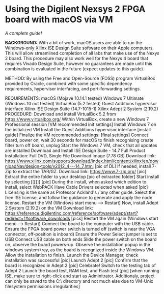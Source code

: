 # Using the Digilent Nexsys 2 FPGA board with macOS via VM

*A complete guide!*

**BACKGROUND:**  With a bit of work, macOS users are able to run the Windows-only Xilinx ISE Design Suite software on their Apple computers. This will allow streamlined completion of all labs that make use of the Nexys 2 board. This procedure may also work well for the Nexys 4 board that requires Vivado Design Suite, however no guarantees are made until this combination is evaluated in the future (expect updates to this guide).

METHOD: By using the Free and Open-Source (FOSS) program VirtualBox provided by Oracle, combined with some specific dependency requirements, hypervisor interfacing, and port-forwarding settings.

REQUIREMENTS:
macOS (Mojave 10.14.1 tested)
Windows 7 Ultimate (Windows 10 not tested)
VirtualBox (5.2 tested)
Guest Additions hypervisor interface
Xilinx ISE Design Suite (14.7-1015-1)
Xilinx Adept 2 System (2.19.2)
PROCEDURE:
Download and install VirtualBox 5.2 from https://www.virtualbox.org/
Within VirtualBox, create a new Windows 7 Professional session
[VM recommended init settings]
Install Windows 7 on the initialized VM
Install the Guest Additions hypervisor interface
[install guide]
Finalize the VM recommended settings:
[final settings]
Connect board, power on, wait 30 seconds for macOS to finish recognising
create filter
turn off board, unplug
Start the Windows 7 VM, check that all updates are installed
Download and Install ISE Design Suite - 14.7  Full Product Installation: Full DVD, Single File Download Image (7.78 GB)
Download link: https://www.xilinx.com/support/download/index.html/content/xilinx/en/downloadNav/design-tools/v2012_4---14_7.html
[pic of DL]
If needed, install 7-Zip to extract the TAR/GZ.
Download link: https://www.7-zip.org/
[pic]
Extract the entire folder to your desktop
[pic of extracted folder]
Start install by selecting [[[]]]
[pic]
During the install, when asked which edition to install, select WebPACK
Have Cable Drivers selected when asked
[pic]
Licensing is the same as Professor Ackland's / any other guide. Select the free ISE license, and follow the guidance to generate and apply the node license.
Restart the VM (Windows start menu --> Restart)
Now, install Adept 2 System (2.19.2) on the VM
Download link: https://reference.digilentinc.com/reference/software/adept/start?redirect=1#software_downloads
[pics]
Restart the VM again (Windows start menu --> Restart)
Connect the board to the computer with the USB cable.
Ensure the FPGA board power switch is turned off (switch is near the VGA connector, off-position is inboard)
Ensure the Power Select jumper is set to USB
Connect USB cable on both ends
Slide the power switch on the board on, observe the board powers-up.
Observe the installation popup in the windows system tray, as the board is recognized inside the Windows VM. Allow the installation to finish.
Launch the Device Manager, check installation was successful
[pic]
Launch Adept 2
[pic]
Confirm that the board is recognized in Adept 2
[pic]
Celebrate!
Switch to the testing tab of Adept 2
Launch the board test, RAM test, and Flash test
[pic]
[when running ISE, make sure to right-click and start as Adminitrator. Additionaly, project can only be saved to the C:\\ directory and not much else due to VM-Unix filesystem permissions irregularities]
